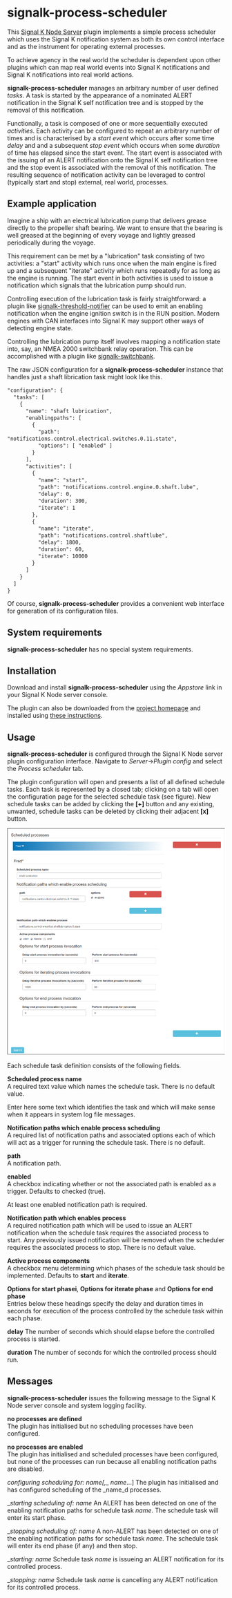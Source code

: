 # signalk-process-scheduler

This [Signal K Node Server](https://github.com/SignalK/signalk-server-node)
plugin implements a simple process scheduler which uses the Signal K
notification system as both its own control interface and as the instrument
for operating external processes.

To achieve agency in the real world the scheduler is dependent upon other
plugins which can map real world events into Signal K notifications and
Signal K notifications into real world actions. 

__signalk-process-scheduler__ manages an arbitrary number of user defined
_tasks_.
A task is started by the appearance of a nominated ALERT notification in
the Signal K self notification tree and is stopped by the removal of this
notification. 

Functionally, a task is composed of one or more sequentially executed
_activities_.
Each activity can be configured to repeat an arbitrary number of times and is
characterised by a _start event_ which occurs after some time _delay_ and and
a subsequent _stop event_ which occurs when some _duration_ of time has
elapsed since the start event.
The start event is associated with the issuing of an ALERT notification onto
the Signal K self notification tree and the stop event is associated with the
removal of this notification.
The resulting sequence of notification activity can be leveraged to control
(typically start and stop) external, real world, processes.

## Example application

Imagine a ship with an electrical lubrication pump that delivers grease
directly to the propeller shaft bearing. 
We want to ensure that the bearing is well greased at the beginning of every
voyage and lightly greased periodically during the voyage.

This requirement can be met by a "lubrication" task consisting of two
activities: a "start" activity which runs once when the main engine is fired
up and a subsequent "iterate" activity which runs repeatedly for as long
as the engine is running.
The start event in both activities is used to issue a notification which
signals that the lubrication pump should run.

Controlling execution of the lubrication task is fairly straightforward: a
plugin like
[signalk-threshold-notifier](https://github.com/preeve9534/signalk-threshold-notifier/)
can be used to emit an enabling notification when the engine ignition switch
is in the RUN position.
Modern engines with CAN interfaces into Signal K may support other ways of
detecting engine state.

Controlling the lubrication pump itself involves mapping a  notification state
into, say, an NMEA 2000 switchbank relay operation.
This can be accomplished with a plugin like
[signalk-switchbank](https://github.com/preeve9534/signalk-switchbank/). 

The raw JSON configuration for a __signalk-process-scheduler__ instance that
handles just a shaft librication task might look like this.

```
"configuration": {
  "tasks": [
    {
      "name": "shaft lubrication",
      "enablingpaths": [
        {
          "path": "notifications.control.electrical.switches.0.11.state",
          "options": [ "enabled" ]
        }
      ],
      "activities": [
        {
          "name": "start",
          "path": "notifications.control.engine.0.shaft.lube",
          "delay": 0,
          "duration": 300,
          "iterate": 1
        },
        {
          "name": "iterate",
          "path": "notifications.control.shaftlube",
          "delay": 1800,
          "duration": 60,
          "iterate": 10000
        }
      ]
    }
  ]
}
```

Of course, __signalk-process-scheduler__ provides a convenient web interface
for generation of its configuration files.
## System requirements

__signalk-process-scheduler__ has no special system requirements.
## Installation

Download and install __signalk-process-scheduler__ using the _Appstore_ link
in your Signal K Node server console.

The plugin can also be downloaded from the
[project homepage](https://github.com/preeve9534/signalk-process-scheduler)
and installed using
[these instructions](https://github.com/SignalK/signalk-server-node/blob/master/SERVERPLUGINS.md).
## Usage

 __signalk-process-scheduler__ is configured through the Signal K Node server
plugin configuration interface.
Navigate to _Server_->_Plugin config_ and select the _Process scheduler_ tab.

The plugin configuration will open and presents a list of all defined schedule
tasks.
Each task is represented by a closed tab; clicking on a tab will open the
configuration page for the selected schedule task (see figure).
New schedule tasks can be added by clicking the __[+]__ button and any existing,
unwanted, schedule tasks can be deleted by clicking their adjacent __[x]__ button.

![Configuration panel](readme/config.png)

Each schedule task definition consists of the following fields.

__Scheduled process name__  
A required text value which names the schedule task.
There is no default value.

Enter here some text which identifies the task and which will make sense when
it appears in system log file messages.

__Notification paths which enable process scheduling__  
A required list of notification paths and associated options each of which will
act as a trigger for running the schedule task.
There is no default.

__path__  
A notification path.

__enabled__  
A checkbox indicating whether or not the associated path is enabled as a trigger.
Defaults to checked (true).

At least one enabled notification path is required.

__Notification path which enables process__  
A required notification path which will be used to issue an ALERT notification
when the schedule task requires the associated process to start.
Any previously issued notification will be removed when the scheduler requires
the associated process to stop.
There is no default value.

__Active process components__  
A checkbox menu determining which phases of the schedule task should be
implemented.
Defaults to __start__ and __iterate__.

__Options for start phasei__, __Options for iterate phase__ and __Options for end phase__  
Entries below these headings specify the delay and duration times in seconds
for execution of the process controlled by the schedule task within each
phase.

__delay__
The number of seconds which should elapse before the controlled process
is started.

__duration__ 
The number of seconds for which the controlled process should run.
## Messages

__signalk-process-scheduler__ issues the following message to the Signal K
Node server console and system logging facility.

__no processes are defined__  
The plugin has initialised but no scheduling processes have been configured.

__no processes are enabled__  
The plugin has initialised and scheduled processes have been configured,
but none of the processes can run because all enabling notification paths
are disabled.

__configuring scheduling for: _name__[__,__ _name_...]
The plugin has initialised and has configured scheduling of the _name_d
processes.

__starting scheduling of: _name__
An ALERT has been detected on one of the enabling notification paths for
schedule task _name_.
The schedule task will enter its start phase.

__stopping scheduling of: _name__
A non-ALERT has been detected on one of the enabling notification paths for
schedule task _name_.
The schedule task will enter its end phase (if any) and then stop.

__starting: _name__
Schedule task _name_ is issueing an ALERT notification for its controlled process. 

__stopping: _name__
Schedule task _name_ is cancelling any ALERT notification for its controlled process. 

